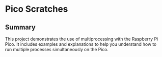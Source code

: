 # Pico Scratches

## Summary

This project demonstrates the use of multiprocessing with the Raspberry Pi Pico. It includes examples and explanations to help you understand how to run multiple processes simultaneously on the Pico.